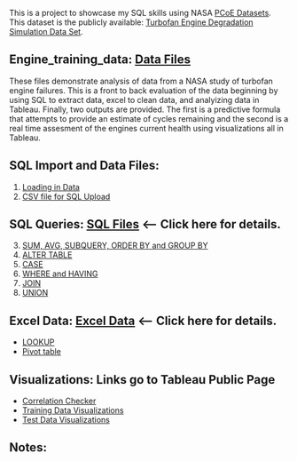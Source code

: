 This is a project to showcase my SQL skills using NASA [PCoE Datasets](https://ti.arc.nasa.gov/tech/dash/groups/pcoe/prognostic-data-repository/). This dataset is the publicly available: [Turbofan Engine Degradation Simulation Data Set](https://ti.arc.nasa.gov/tech/dash/groups/pcoe/prognostic-data-repository/publications/#turbofan).

## Engine_training_data: [Data Files](https://github.com/fischtank44/Engine_training_data/tree/master/Data_Files) 
These files demonstrate analysis of data from a NASA study of turbofan engine failures. This is a front to back evaluation of the data beginning by using SQL to extract data, excel to clean data, and analyizing data in Tableau. Finally, two outputs are provided. The first is a predictive formula that attempts to provide an estimate of cycles remaining and the second is a real time assesment of the engines current health using visualizations all in Tableau. 


## SQL Import and Data Files:
1. [Loading in Data](https://github.com/fischtank44/Engine_training_data/blob/master/SQL_FILES/Import_engine_data.txt)
2. [CSV file for SQL Upload](https://github.com/fischtank44/Engine_training_data/blob/master/SQL_FILES/train_FD001-variation%20added.csv)

## SQL Queries: [SQL Files](https://github.com/fischtank44/Engine_training_data/tree/master/SQL_FILES) <-- Click here for details.
3. [SUM, AVG, SUBQUERY, ORDER BY and GROUP BY](https://github.com/fischtank44/Engine_training_data/blob/master/SQL_FILES/SQL_sample_STD_DEV.sql)
4. [ALTER TABLE](https://github.com/fischtank44/Engine_training_data/blob/master/SQL_FILES/SQL_alter_table.txt)
5. [CASE](https://github.com/fischtank44/Engine_training_data/blob/master/SQL_FILES/CASE_find_last_10.sql)
6. [WHERE and HAVING](https://github.com/fischtank44/Engine_training_data/blob/master/SQL_FILES/SQL_WHERE_HAVING.sql)
7. [JOIN](https://github.com/fischtank44/Engine_training_data/blob/master/SQL_FILES/SQL_JOIN_rul_test_fd01.sql)
8. [UNION](https://github.com/fischtank44/Engine_training_data/blob/master/SQL_FILES/SQL_union_test_rul.sql)


## Excel Data: [Excel Data](https://github.com/fischtank44/Engine_training_data/tree/master/Excel_data) <-- Click here for details.

* [LOOKUP](https://github.com/fischtank44/Engine_training_data/raw/master/Excel_data/test_FD001_headers_var_v4.xlsx) 
* [Pivot table](https://github.com/fischtank44/Engine_training_data/raw/master/Excel_data/train_FD001-variation%20formulas_v4.xlsx) 

## Visualizations: Links go to Tableau Public Page
* [Correlation Checker](https://public.tableau.com/profile/steven.fischbach#!/vizhome/Finalproject-correlationonly/CorrelationChecker)
* [Training Data Visualizations](https://public.tableau.com/profile/steven.fischbach#!/vizhome/Finalproject-v1_7wBPR/Playbyplayforward)
* [Test Data Visualizations](https://public.tableau.com/profile/steven.fischbach#!/vizhome/FinalProject-testofthetestdata/BigFormulaTestSheet)




## Notes:

